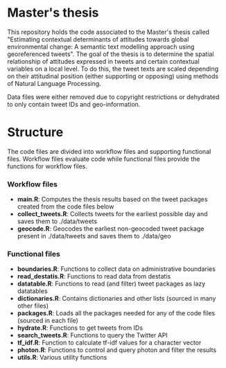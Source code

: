 # Master's thesis

This repository holds the code associated to the Master's thesis called "Estimating contextual determinants of attitudes towards global environmental change: A semantic text modelling approach using georeferenced tweets". The goal of the thesis is to determine the spatial relationship of attitudes expressed in tweets and certain contextual variables on a local level. To do this, the tweet texts are scaled depending on their attitudinal position (either supporting or opposing) using methods of Natural Language Processing.

Data files were either removed due to copyright restrictions or dehydrated to only contain tweet IDs and geo-information.


# Structure

The code files are divided into workflow files and supporting functional files. Workflow files evaluate code while functional files provide the functions for workflow files.

### Workflow files
- **main.R**: Computes the thesis results based on the tweet packages created from the code files below
- **collect_tweets.R**: Collects tweets for the earliest possible day and saves them to ./data/tweets
- **geocode.R**: Geocodes the earliest non-geocoded tweet package present in ./data/tweets and saves them to ./data/geo

### Functional files
- **boundaries.R**: Functions to collect data on administrative boundaries
- **read_destatis.R**: Functions to read data from destatis
- **datatable.R**: Functions to read (and filter) tweet packages as lazy datatables
- **dictionaries.R**: Contains dictionaries and other lists (sourced in many other files)
- **packages.R**: Loads all the packages needed for any of the code files (sourced in each file)
- **hydrate.R**: Functions to get tweets from IDs
- **search_tweets.R**: Functions to query the Twitter API
- **tf_idf.R**: Function to calculate tf-idf values for a character vector
- **photon.R**: Functions to control and query photon and filter the results
- **utils.R**: Various utility functions
